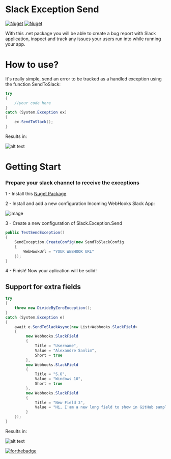 # Slack Exception Send
[![Nuget](https://img.shields.io/nuget/dt/Slack.Exception.Send)](https://www.nuget.org/packages/Slack.Exception.Send)
[![Nuget](https://img.shields.io/nuget/v/Slack.Exception.Send)](https://www.nuget.org/packages/Slack.Exception.Send)

With this .net package you will be able to create a bug report with Slack application, inspect and track any issues your users run into while running your app.


# How to use?
It's really simple, send an error to be tracked as a handled exception using the function SendToSlack:
```csharp
try
{
    //your code here
}
catch (System.Exception ex)
{
    ex.SendToSlack();
}
```
Results in:

![alt text](https://i.imgur.com/Pc0MXIj.png)

# Getting Start

### Prepare your slack channel to receive the exceptions

1 - Install this [Nuget Package](https://www.nuget.org/packages/Slack.Exception.Send)

2 - Install and add a new configuration Incoming WebHooks Slack App:

![image](https://user-images.githubusercontent.com/5353685/94029386-21f5d400-fd93-11ea-9148-e29bee9993aa.png)

3 - Create a new configuration of Slack.Exception.Send
```csharp
public TestSendException()
{
    SendException.CreateConfig(new SendToSlackConfig
    {
        WebHookUrl = "YOUR WEBHOOK URL"
    });
}
```
4 - Finish! Now your aplication will be solid!

## Support for extra fields
```csharp
try
{
    throw new DivideByZeroException();
}
catch (System.Exception e)
{
    await e.SendToSlackAsync(new List<Webhooks.SlackField>
    {
         new Webhooks.SlackField
         {
             Title = "Username",
             Value = "Alexandre Sanlim",
             Short = true
         },
         new Webhooks.SlackField
         {
             Title = "S.O",
             Value = "Windows 10",
             Short = true
         },
         new Webhooks.SlackField
         {
             Title = "New Field 3",
             Value = "Hi, I'am a new long field to show in GitHub sample 😎",
         }
    });
}
```
Results in:

![alt text](https://i.imgur.com/sjXiF91.png)


[![forthebadge](https://forthebadge.com/images/badges/built-with-love.svg)](https://forthebadge.com)



